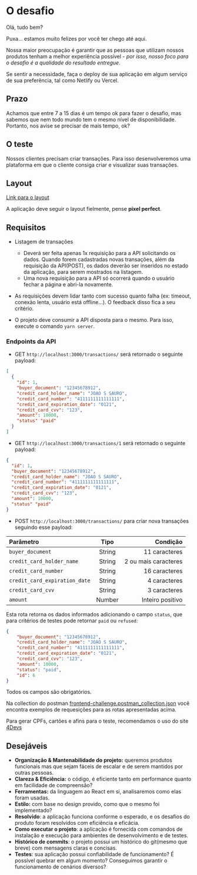 # O desafio

Olá, tudo bem?

Puxa... estamos muito felizes por você ter chego até aqui.

Nossa maior preocupação é garantir que as pessoas que utilizam nossos produtos tenham a melhor experiência possível - _por isso, nosso foco para o desafio é a qualidade do resultado entregue_.

Se sentir a necessidade, faça o deploy de sua aplicação em algum serviço de sua preferência, tal como Netlify ou Vercel.

## Prazo

Achamos que entre 7 a 15 dias é um tempo ok para fazer o desafio, mas sabemos que nem todo mundo tem o mesmo nível de disponibilidade. Portanto, nos avise se precisar de mais tempo, ok?

## O teste

Nossos clientes precisam criar transações. Para isso desenvolveremos uma plataforma em que o cliente consiga criar e visualizar suas transações.

## Layout

[Link para o layout](https://www.figma.com/file/FItXYIvEqflFS4hVbf3xHs/Desafio-Frontend?node-id=0%3A1)

A aplicação deve seguir o layout fielmente, pense **pixel perfect**.

## Requisitos

- Listagem de transações

  - Deverá ser feita apenas 1x requisição para a API solicitando os dados. Quando forem cadastradas novas transações, além da requisição da API(POST), os dados deverão ser inseridos no estado da aplicação, para serem mostrados na listagem.
  - Uma nova requisição para a API só ocorrerá quando o usuário fechar a página e abri-la novamente.

- As requisições devem lidar tanto com sucesso quanto falha (ex: timeout, conexão lenta, usuário está offline...). O feedback disso fica a seu critério.
- O projeto deve consumir a API disposta para o mesmo. Para isso, execute o comando `yarn server`.

### Endpoints da API

- GET `http://localhost:3000/transactions/` será retornado o seguinte payload:

```json
[
  {
    "id": 1,
    "buyer_document": "12345678912",
    "credit_card_holder_name": "JOAO S SAURO",
    "credit_card_number": "4111111111111111",
    "credit_card_expiration_date": "0121",
    "credit_card_cvv": "123",
    "amount": 10000,
    "status" "paid"
  }
]
```

- GET `http://localhost:3000/transactions/1` será retornado o seguinte payload:

```json
{
  "id": 1,
  "buyer_document": "12345678912",
  "credit_card_holder_name": "JOAO S SAURO",
  "credit_card_number": "4111111111111111",
  "credit_card_expiration_date": "0121",
  "credit_card_cvv": "123",
  "amount": 10000,
  "status" "paid"
}
```

- POST `http://localhost:3000/transactions/` para criar nova transações seguindo esse payload:

| Parâmetro                     |  Tipo  |             Condição |
| :---------------------------- | :----: | -------------------: |
| `buyer_document`              | String |        11 caracteres |
| `credit_card_holder_name`     | String | 2 ou mais caracteres |
| `credit_card_number`          | String |        16 caracteres |
| `credit_card_expiration_date` | String |         4 caracteres |
| `credit_card_cvv`             | String |         3 caracteres |
| `amount`                      | Number |     Inteiro positivo |

Esta rota retorna os dados informados adicionando o campo `status`, que para critérios de testes pode retornar `paid` ou `refused`:

```json
{
    "buyer_document": "12345678912",
    "credit_card_holder_name": "JOAO S SAURO",
    "credit_card_number": "4111111111111111",
    "credit_card_expiration_date": "0121",
    "credit_card_cvv": "123",
    "amount": 10000,
    "status": "paid",
    "id": 6
}
```

Todos os campos são obrigatórios.

Na collection do postman [frontend-challenge.postman_collection.json](frontend-challenge.postman_collection.json) você encontra exemplos de requesições para as rotas apresentadas acima.

Para gerar CPFs, cartões e afins para o teste, recomendamos o uso do site [4Devs](https://www.4devs.com.br/)

## Desejáveis

- **Organização & Mantenabilidade do projeto:** queremos produtos funcionais mas que sejam fáceis de escalar e de serem mantidos por outras pessoas.
- **Clareza & Eficiência:** o código, é eficiente tanto em performance quanto em facilidade de compreensão?
- **Ferramentas:** da linguagem ao React em si, analisaremos como elas foram usadas.
- **Estilo:** com base no design provido, como que o mesmo foi implementado?
- **Resolvido**: a aplicação funciona conforme o esperado, e os desafios do produto foram resolvidos com eficiência e eficácia.
- **Como executar o projeto**: a aplicação é fornecida com comandos de instalação e execução para ambientes de desenvolvimento e de testes.
- **Histórico de commits**: o projeto possui um histórico do git(mesmo que breve) com mensagens claras e concisas.
- **Testes**: sua aplicação possui confiabilidade de funcionamento? É possível quebrar em algum momento? Conseguimos garantir o funcionamento de cenários diversos?
